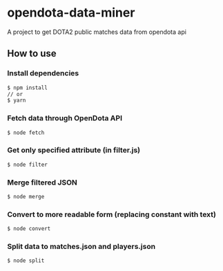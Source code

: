 # opendota-data-miner

A project to get DOTA2 public matches data from opendota api

## How to use

### Install dependencies

```bash
$ npm install
// or
$ yarn
```

### Fetch data through OpenDota API

```bash
$ node fetch
```

### Get only specified attribute (in filter.js)

```bash
$ node filter
```

### Merge filtered JSON

```bash
$ node merge
```

### Convert to more readable form (replacing constant with text)

```bash
$ node convert
```

### Split data to matches.json and players.json

```bash
$ node split
```
